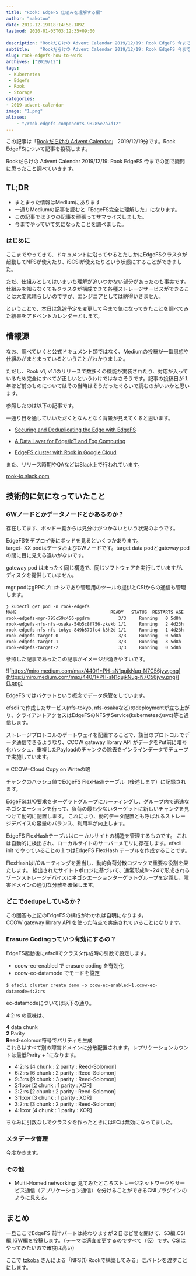 ```yaml
---
title: "Rook: EdgeFS 仕組みを理解する編"
author: "makotow"
date: 2019-12-19T18:14:58.189Z
lastmod: 2020-01-05T03:12:35+09:00

description: "Rookだらけの Advent Calendar 2019/12/19: Rook EdgeFS 今までの回で疑問に思ったこと調べていく"
subtitle:    "Rookだらけの Advent Calendar 2019/12/19: Rook EdgeFS 今までの回で疑問に思ったこと調べていく"
slug: rook-edgefs-how-to-work
archives: ["2019/12"]
tags:
 - Kubernetes
 - Edgefs
 - Rook
 - Storage
categories:
- 2019-advent-calendar
image: "1.png"
aliases:
    - "/rook-edgefs-components-98285e7a7d12"
---
```



この記事は「[Rookだらけの Advent Calendar](https://qiita.com/advent-calendar/2019/rook)」 2019/12/19分です。Rook EdgeFSについて記事を投稿します。

Rookだらけの Advent Calendar 2019/12/19: Rook EdgeFS 今までの回で疑問に思ったこと調べていきます。

## TL;DR

*   まとまった情報はMediumにあります
*   一通りMediumの記事を読むと「EdgeFS完全に理解した」になります。
*   この記事では３つの記事を頑張ってサマライズしました。
*   今までやっていて気になったことを調べました。

### はじめに

ここまでやってきて、ドキュメントに沿ってやるとたしかにEdgeFSクラスタが起動してNFSが使えたり、iSCSIが使えたりという状態にすることができました。

ただ、仕組みとしてはいまいち理解が追いつかない部分があったのも事実です。仕組みを知らなくてもクラスタが構成できて各種ストレージサービスができることは大変素晴らしいのですが、エンジニアとしては納得いきません。

ということで、本日は急遽予定を変更して今まで気になってきたことを調べてみた結果をアドベントカレンダーとします。

## 情報源

なお、調べていくと公式ドキュメント類ではなく、Mediumの投稿が一番思想や仕組みがまとまっているということがわかりました。

ただし、Rook v1, v1.1のリリースで数多くの機能が実装されたり、対応が入っているため完全にすべてが正しいというわけではなさそうです。記事の投稿日が１年ほど前のものについてはその当時はそうだったぐらいで読むのがいいかと思います。

参照したのは以下の記事です。

一通り目を通していいただくとなんとなく背景が見えてくると思います。

* [Securing and Deduplicating the Edge with EdgeFS](https://medium.com/edgefs/securing-and-deduplicating-the-edge-with-edgefs-bd93e7f786de)

* [A Data Layer for Edge/IoT and Fog Computing](https://medium.com/edgefs/a-data-layer-for-edge-iot-and-fog-computing-4e04df4f761a)

* [EdgeFS cluster with Rook in Google Cloud](https://medium.com/edgefs/edgefs-cluster-with-rook-in-google-cloud-2dabe954cda6)


また、リリース時期やQAなどはSlack上で行われています。

[rook-io.slack.com](https://slack.rook.io/)

## 技術的に気になっていたこと

### GWノードとかデータノードとかあるのか？

存在してます、ポッド一覧からは見分けがつかないという状況のようです。

EdgeFSをデプロイ後にポッドを見るといくつかあります。  
target- XX podはデータおよびGWノードです。target data podとgateway pod の間に目に見える違いがないです。

gateway pod はまったく同じ構造で、同じソフトウェアを実行していますが、ディスクを提供していません。

mgr podはgRPCプロキシであり管理用のツールの提供とCSIからの通信も管理します。

```
❯ kubectl get pod -n rook-edgefs          
NAME                                    READY   STATUS  RESTARTS AGE  
rook-edgefs-mgr-795c59c456-pgdrm           3/3     Running   0 5d8h  
rook-edgefs-nfs-nfs-osaka-54b5c8f756-zkvkb 1/1     Running   2 4d23h  
rook-edgefs-nfs-nfs-tokyo-849b579fc4-k8h2d 1/1     Running   1 4d23h  
rook-edgefs-target-0                       3/3     Running   0 5d8h  
rook-edgefs-target-1                       3/3     Running   3 5d8h  
rook-edgefs-target-2                       3/3     Running   0 5d8h
```

参照した記事であったこの記事がイメージが湧きやすいです。


![[https://miro.medium.com/max/440/1*PH-sN1qujkNug-N7C56jyw.png](https://miro.medium.com/max/440/1*PH-sN1qujkNug-N7C56jyw.png)](1.png)


EdgeFS ではバケットという概念でデータ保管をしています。

efscli で作成したサービス(nfs-tokyo, nfs-osakaなど)のdeploymentが立ち上がり、クライアントアクセスはEdgeFSのNFSサService(kubernetesのsvc)等と通信します。

ストレージプロトコルのゲートウェイを配置することで、該当のプロトコルでデータ通信できるようなり、CCOW gateway library API がデータをPut前に暗号化ハッシュ、重複したPayloadのチャンクの除去をインラインデータでデュープで実施しています。

※ CCOW=Cloud Copy on Writeの略

チャンクのハッシュ値でEdgeFS FlexHashテーブル（後述します）に記録されます。

EdgeFSはI/O要求をターゲットグループにルーティングし、グループ内で迅速なネゴシエーションを行って、負荷の最も少ないターゲットに新しいチャンクを見つけて動的に配置します。 これにより、動的データ配置とも呼ばれるストレージデバイスの容量のバランス、利用率が向上します。

EdgeFS FlexHashテーブルはローカルサイトの構造を管理するものです。 これは自動的に検出され、ローカルサイトのサーバーメモリに存在します。efscli init でやっていることの１つはEdgeFS FlexHash テーブルを作成することです。

FlexHashはI/Oルーティングを担当し、動的負荷分散ロジックで重要な役割を果たします。 検出されたサイトトポロジに基づいて、通常形成8〜24で形成されるゾーンストレージデバイスにネゴシエーションターゲットグループを定義し、障害ドメインの適切な分散を確保します。

### どこでdedupeしているか？

この回答も上記のEdgeFSの構成がわかれば自明になります。  
CCOW gateway library API を使った時点で実施されていることになります。

### Erasure Codingっていつ有効にするの？

EdgeFS起動後にefscliでクラスタ作成時の引数で設定します。

*   ccow-ec-enabled で erasure coding を有効化
*   ccow-ec-datamode でモードを設定

``$ efscli cluster create demo -o ccow-ec-enabled=1,ccow-ec-datamode=4:2:rs``

ec-datamodeについては以下の通り。

4:2:rs の意味は、

**4** data chunk   
**2** Parity  
**R**eed-**s**olomon符号でパリティを生成  
これらはすべて別の障害ドメインに分散配置されます。レプリケーションカウントは最低Parity + 1になります。

*   4:2:rs [4 chunk : 2 parity : Reed-Solomon]
*   6:2:rs [6 chunk : 2 parity : Reed-Solomon]
*   9:3:rs [9 chunk : 3 parity : Reed-Solomon]
*   2:1:xor [2 chunk : 1 parity : XOR]
*   2:2:rs [2 chunk : 2 parity : Reed-Solomon]
*   3:1:xor [3 chunk : 1 parity : XOR]
*   3:2:rs [3 chunk : 2 parity : Reed-Solomon]
*   4:1:xor [4 chunk : 1 parity : XOR]

ちなみに引数なしでクラスタを作ったときにはECは無効になってました。

### メタデータ管理

今度かきます。

### その他

*   Multi-Homed networking: 見てみたところストレージネットワークやサービス通信（アプリケーション通信）を分けることができるCNIプラグインのように見える。

## まとめ

一旦ここでEdgeFS 前半パートは終わりますが２日ほど間を開けて、S3編,CSI編,IGW編を投稿します。（テーマは適宜変更するのですべて（仮）です、CSIはやってみたいので確度は高い）

ここで [tzkoba](https://qiita.com/tzkoba) さんによる「NFS(1) Rookで構築してみる」にバトンを渡すことにします。
